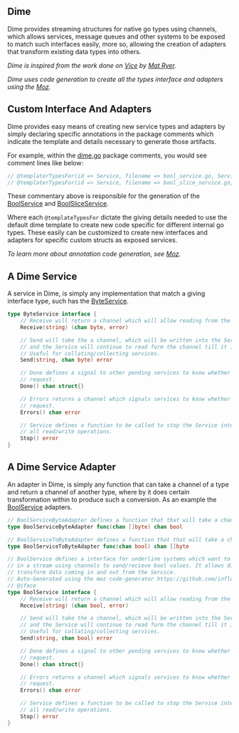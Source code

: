 Dime
--------
Dime provides streaming structures for native go types using channels, which allows services, message queues
and other systems to be exposed to match such interfaces easily, more so, allowing the creation of adapters
that transform existing data types into others.

_Dime is inspired from the work done on [Vice](https://github.com/matryer/vice) by [Mat Ryer](https://github.com/matryer)._

_Dime uses code generation to create all the types interface and adapters using the [Moz](https://github.com/influx6/moz)._


## Custom Interface And Adapters
Dime provides easy means of creating new service types and adapters by simply declaring specific annotations in the package comments which indicate the template and details necessary to generate those artifacts.

For example, within the [dime.go](./doc.go) package comments, you would see comment lines like below:

```go
// @templaterTypesFor(id => Service, filename => bool_service.go, ServiceName => BoolService, Type => bool)
// @templaterTypesFor(id => Service, filename => bool_slice_service.go, ServiceName => BoolSliceService, Type => []bool)
```

These commentary above is responsible for the generation of the [BoolService](./bool_service.go) and [BoolSliceService](./bool_slice_service.go).


Where each `@templateTypesFor` dictate the giving details needed to use the default dime template to create new code specific for different internal go types. These easily can be customized to create new interfaces and adapters for specific custom structs as exposed services.

_To learn more about annotation code generation, see [Moz](https://github.com/influx6/moz)._


## A Dime Service
A service in Dime, is simply any implementation that match a giving interface type, such has the [ByteService](./services/byte_service.go).

```go
type ByteService interface {
	// Receive will return a channel which will allow reading from the Service it till it is closed.
	Receive(string) (chan byte, error)

	// Send will take the a channel, which will be written into the Service for it's internal processing
	// and the Service will continue to read form the channel till it is closed.
	// Useful for collating/collecting services.
	Send(string, chan byte) error

	// Done defines a signal to other pending services to know whether the Service is still servicing
	// request.
	Done() chan struct{}

	// Errors returns a channel which signals services to know whether the Service is still servicing
	// request.
	Errors() chan error

	// Service defines a function to be called to stop the Service internal operation and to close
	// all read/write operations.
	Stop() error
}
```

## A Dime Service Adapter
An adapter in Dime, is simply any function that can take a channel of a type and return a channel of another type, where by it does certain transformation within to produce such a conversion. As an example the [BoolService](./services/bool_service.go) adapters.


```go
// BoolServiceByteAdapter defines a function that that will take a channel of bytes and return a channel of bool.
type BoolServiceByteAdapter func(chan []byte) chan bool

// BoolServiceToByteAdapter defines a function that that will take a channel of bytes and return a channel of bool.
type BoolServiceToByteAdapter func(chan bool) chan []byte

// BoolService defines a interface for underline systems which want to communicate like
// in a stream using channels to send/recieve bool values. It allows different services to create adapters to
// transform data coming in and out from the Service.
// Auto-Generated using the moz code-generator https://github.com/influx6/moz.
// @iface
type BoolService interface {
	// Receive will return a channel which will allow reading from the Service it till it is closed.
	Receive(string) (chan bool, error)

	// Send will take the a channel, which will be written into the Service for it's internal processing
	// and the Service will continue to read form the channel till it is closed.
	// Useful for collating/collecting services.
	Send(string, chan bool) error

	// Done defines a signal to other pending services to know whether the Service is still servicing
	// request.
	Done() chan struct{}

	// Errors returns a channel which signals services to know whether the Service is still servicing
	// request.
	Errors() chan error

	// Service defines a function to be called to stop the Service internal operation and to close
	// all read/write operations.
	Stop() error
}
```
